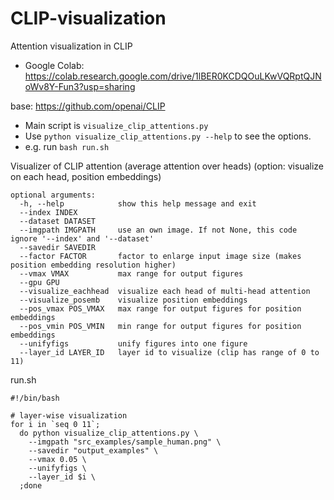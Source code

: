 # CLIP-visualization
Attention visualization in CLIP
- Google Colab: https://colab.research.google.com/drive/1lBER0KCDQOuLKwVQRptQJNoWv8Y-Fun3?usp=sharing

base: https://github.com/openai/CLIP

- Main script is `visualize_clip_attentions.py`
- Use `python visualize_clip_attentions.py --help` to see the options.
- e.g. run `bash run.sh`

Visualizer of CLIP attention (average attention over heads) (option: visualize on each head, position embeddings)  
```
optional arguments:  
  -h, --help            show this help message and exit
  --index INDEX
  --dataset DATASET
  --imgpath IMGPATH     use an own image. If not None, this code ignore '--index' and '--dataset'
  --savedir SAVEDIR
  --factor FACTOR       factor to enlarge input image size (makes position embedding resolution higher)
  --vmax VMAX           max range for output figures
  --gpu GPU
  --visualize_eachhead  visualize each head of multi-head attention
  --visualize_posemb    visualize position embeddings
  --pos_vmax POS_VMAX   max range for output figures for position embeddings
  --pos_vmin POS_VMIN   min range for output figures for position embeddings
  --unifyfigs           unify figures into one figure
  --layer_id LAYER_ID   layer id to visualize (clip has range of 0 to 11)
```


run.sh
```
#!/bin/bash

# layer-wise visualization
for i in `seq 0 11`;
  do python visualize_clip_attentions.py \
    --imgpath "src_examples/sample_human.png" \
    --savedir "output_examples" \
    --vmax 0.05 \
    --unifyfigs \
    --layer_id $i \
  ;done

```
